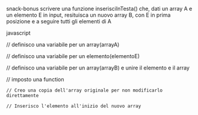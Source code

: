 snack-bonus
scrivere una funzione inserisciInTesta() che, dati un array A e un elemento E in input, resituisca un nuovo array B, con E in prima posizione e a seguire tutti gli elementi di A

javascript

// definisco una variabile per un array(arrayA) 

// definisco una variabile per un elemento(elementoE) 

// definisco una variabile per un array(arrayB) e unire il elemento e il array

// imposto una function

    // Creo una copia dell'array originale per non modificarlo direttamente

    // Inserisco l'elemento all'inizio del nuovo array
